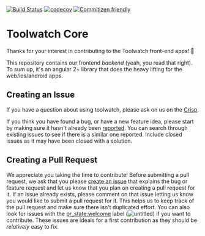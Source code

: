 [![Build Status](https://travis-ci.org/Toolwatchapp/tw-core.svg?branch=master)](https://travis-ci.org/Toolwatchapp/tw-core)
[![codecov](https://codecov.io/gh/Toolwatchapp/tw-core/branch/master/graph/badge.svg)](https://codecov.io/gh/Toolwatchapp/tw-core)
[![Commitizen friendly](https://img.shields.io/badge/commitizen-friendly-brightgreen.svg)](http://commitizen.github.io/cz-cli/)  


# Toolwatch Core

Thanks for your interest in contributing to the Toolwatch front-end apps! :tada:

This repository contains our frontend *backend* (yeah, you read that right). To sum up, it's an angular 2+ library that does the heavy lifting for the web/ios/android apps.

## Creating an Issue

If you have a question about using toolwatch, please ask on us on the [Crisp](https://go.crisp.im/chat/embed/?website_id=-K4rBEcM_Qbt6JrISVzu).

If you think you have found a bug, or have a new feature idea, please start by making sure it hasn't already been [reported](https://github.com/Toolwatchapp/tw-core/issues). You can search through existing issues to see if there is a similar one reported. Include closed issues as it may have been closed with a solution.


## Creating a Pull Request

We appreciate you taking the time to contribute! Before submitting a pull request, we ask that you please [create an issue](https://github.com/Toolwatchapp/tw-core/issues) that explains the bug or feature request and let us know that you plan on creating a pull request for it. If an issue already exists, please comment on that issue letting us know you would like to submit a pull request for it. This helps us to keep track of the pull request and make sure there isn't duplicated effort. You can also look for issues with the [pr_state:welcome](https://github.com/Toolwatchapp/tw-core/issues?q=is%3Aissue+is%3Aopen+label%3A%22pr_state%3A+welcome%22) label (![untitled](https://cloud.githubusercontent.com/assets/7218861/23103611/8014af38-f68b-11e6-8275-517663f83541.png)) if you want to contribute. These issues are ideals for a first contribution as they should be _relatively_ easy to fix. 
